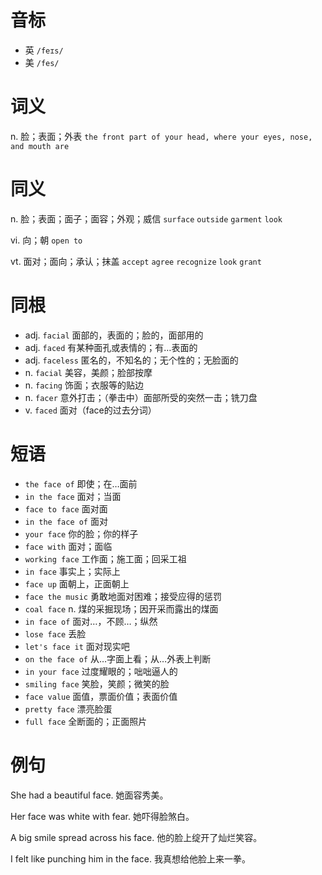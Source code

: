 # 音标

- 英 `/feɪs/`
- 美 `/fes/`

# 词义

n. 脸；表面；外表
`the front part of your head, where your eyes, nose, and mouth are`

# 同义

n. 脸；表面；面子；面容；外观；威信
`surface` `outside` `garment` `look`

vi. 向；朝
`open to`

vt. 面对；面向；承认；抹盖
`accept` `agree` `recognize` `look` `grant`

# 同根

- adj. `facial` 面部的，表面的；脸的，面部用的
- adj. `faced` 有某种面孔或表情的；有…表面的
- adj. `faceless` 匿名的，不知名的；无个性的；无脸面的
- n. `facial` 美容，美颜；脸部按摩
- n. `facing` 饰面；衣服等的贴边
- n. `facer` 意外打击；（拳击中）面部所受的突然一击；铣刀盘
- v. `faced` 面对（face的过去分词）

# 短语

- `the face of` 即使；在…面前
- `in the face` 面对；当面
- `face to face` 面对面
- `in the face of` 面对
- `your face` 你的脸；你的样子
- `face with` 面对；面临
- `working face` 工作面；施工面；回采工祖
- `in face` 事实上；实际上
- `face up` 面朝上，正面朝上
- `face the music` 勇敢地面对困难；接受应得的惩罚
- `coal face` n. 煤的采掘现场；因开采而露出的煤面
- `in face of` 面对…，不顾…；纵然
- `lose face` 丢脸
- `let's face it` 面对现实吧
- `on the face of` 从…字面上看；从…外表上判断
- `in your face` 过度耀眼的；咄咄逼人的
- `smiling face` 笑脸，笑颜；微笑的脸
- `face value` 面值，票面价值；表面价值
- `pretty face` 漂亮脸蛋
- `full face` 全断面的；正面照片

# 例句

She had a beautiful face.
她面容秀美。

Her face was white with fear.
她吓得脸煞白。

A big smile spread across his face.
他的脸上绽开了灿烂笑容。

I felt like punching him in the face.
我真想给他脸上来一拳。


